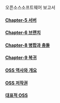 오픈소스소프트웨어 보고서

#### [Chapter-5 서버](https://github.com/OSS3TEAM/DMU_OSS/blob/f6553f316fbb316e2c7720d31ad7f6be5ebda673/OSS3TEAM_5w_Chapter-5/README.md)
#### [Chapter-6 브랜치](https://github.com/OSS3TEAM/DMU_OSS/blob/f6553f316fbb316e2c7720d31ad7f6be5ebda673/OSS3TEAM_6w_Chapter-6/README.md)
#### [Chapter-8 병합과 충돌](https://github.com/OSS3TEAM/DMU_OSS/blob/f6553f316fbb316e2c7720d31ad7f6be5ebda673/OSS3TEAM_10w_Chapter-8/README.md)
#### [Chapter-9 복귀](https://github.com/OSS3TEAM/DMU_OSS/blob/f6553f316fbb316e2c7720d31ad7f6be5ebda673/OSS3TEAM_11w_Chapter-9/README.md)
#### [OSS 역사와 개요](https://github.com/OSS3TEAM/DMU_OSS/blob/f6553f316fbb316e2c7720d31ad7f6be5ebda673/OSS3TEAM_5w_HistoryOverview/OSS3TEAM_5w_HistoryOverview.md)
#### [OSS 저작권]()
#### [대표적 OSS]()
